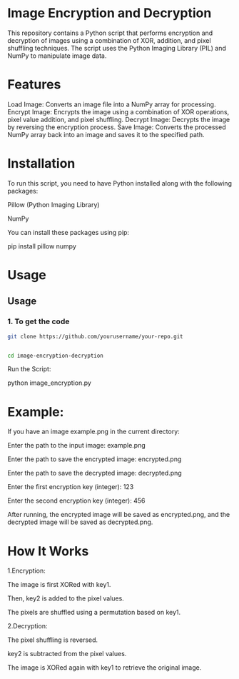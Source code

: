 # Image Encryption and Decryption
This repository contains a Python script that performs encryption and decryption of images using a combination of XOR, addition, and pixel shuffling techniques. The script uses the Python Imaging Library (PIL) and NumPy to manipulate image data.

# Features
Load Image: Converts an image file into a NumPy array for processing.
Encrypt Image: Encrypts the image using a combination of XOR operations, pixel value addition, and pixel shuffling.
Decrypt Image: Decrypts the image by reversing the encryption process.
Save Image: Converts the processed NumPy array back into an image and saves it to the specified path.
# Installation
To run this script, you need to have Python installed along with the following packages:

Pillow (Python Imaging Library)

NumPy

You can install these packages using pip:

pip install pillow numpy
# Usage
## Usage

### 1. To get the code
```bash
git clone https://github.com/yourusername/your-repo.git


cd image-encryption-decryption

```
Run the Script:


python image_encryption.py


# Example:

If you have an image example.png in the current directory:

Enter the path to the input image: example.png

Enter the path to save the encrypted image: encrypted.png

Enter the path to save the decrypted image: decrypted.png

Enter the first encryption key (integer): 123

Enter the second encryption key (integer): 456

After running, the encrypted image will be saved as encrypted.png, and the decrypted image will be saved as decrypted.png.

# How It Works
1.Encryption:

The image is first XORed with key1.

Then, key2 is added to the pixel values.

The pixels are shuffled using a permutation based on key1.

2.Decryption:

The pixel shuffling is reversed.

key2 is subtracted from the pixel values.

The image is XORed again with key1 to retrieve the original image.
